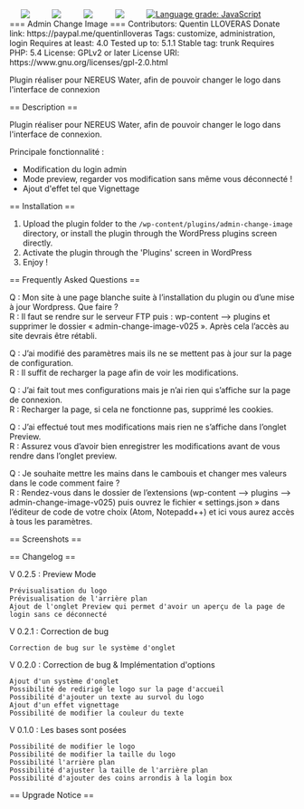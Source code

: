 <div style="display:flex;justify-content:space-around;"><img src="https://img.shields.io/badge/version-0.2.5-green.svg"/>
<img src="https://img.shields.io/github/repo-size/NeoNeTech/AdminChangeImage.svg"/>
<img src="https://img.shields.io/github/languages/count/NeoNeTech/AdminChangeImage.svg?color=green"/>
<img src="https://img.shields.io/github/license/NeoNeTech/AdminChangeImage.svg"/>
<a href="https://lgtm.com/projects/g/NeoNeTech/AdminChangeImage/context:javascript"><img alt="Language grade: JavaScript" src="https://img.shields.io/lgtm/grade/javascript/g/NeoNeTech/AdminChangeImage.svg?logo=lgtm&logoWidth=18"/></a>
<br />
</div>
=== Admin Change Image ===
Contributors: Quentin LLOVERAS
Donate link: https://paypal.me/quentinlloveras
Tags: customize, administration, login
Requires at least: 4.0
Tested up to: 5.1.1
Stable tag: trunk
Requires PHP: 5.4
License: GPLv2 or later
License URI: https://www.gnu.org/licenses/gpl-2.0.html

Plugin réaliser pour NEREUS Water, afin de pouvoir changer le logo dans l'interface de connexion

== Description ==

Plugin réaliser pour NEREUS Water, afin de pouvoir changer le logo dans l'interface de connexion.

Principale fonctionnalité :

* Modification du login admin
* Mode preview, regarder vos modification sans même vous déconnecté !
* Ajout d'effet tel que Vignettage

== Installation ==

1. Upload the plugin folder to the `/wp-content/plugins/admin-change-image` directory, or install the plugin through the WordPress plugins screen directly.
1. Activate the plugin through the 'Plugins' screen in WordPress
1. Enjoy !

== Frequently Asked Questions ==

Q : Mon site à une page blanche suite à l’installation du plugin ou d’une mise à jour Wordpress. Que faire ?<br />
R : Il faut se rendre sur le serveur FTP puis : wp-content --> plugins et supprimer le dossier « admin-change-image-v025 ». Après cela l’accès au site devrais être rétabli.

Q : J’ai modifié des paramètres mais ils ne se mettent pas à jour sur la page de configuration.<br />
R : Il suffit de recharger la page afin de voir les modifications.	

Q : J’ai fait tout mes configurations mais je n’ai rien qui s’affiche sur la page de connexion.<br />
R : Recharger la page, si cela ne fonctionne pas, supprimé les cookies.

Q : J’ai effectué tout mes modifications mais rien ne s’affiche dans l’onglet Preview.<br />
R : Assurez vous d’avoir bien enregistrer les modifications avant de vous rendre dans l’onglet preview.

Q : Je souhaite mettre les mains dans le cambouis et changer mes valeurs dans le code comment faire ?<br />
R : Rendez-vous dans le dossier de l’extensions (wp-content --> plugins --> admin-change-image-v025) puis ouvrez le fichier « settings.json » dans l’éditeur de code de votre choix (Atom, Notepadd++) et ici vous aurez accès à tous les paramètres.

== Screenshots ==


== Changelog ==

V 0.2.5 : Preview Mode

    Prévisualisation du logo
    Prévisualisation de l'arrière plan
    Ajout de l'onglet Preview qui permet d'avoir un aperçu de la page de login sans ce déconnecté

V 0.2.1 : Correction de bug

    Correction de bug sur le système d'onglet

V 0.2.0 : Correction de bug & Implémentation d'options

    Ajout d'un système d'onglet
    Possibilité de redirigé le logo sur la page d'accueil
    Possibilité d'ajouter un texte au survol du logo
    Ajout d'un effet vignettage
    Possibilité de modifier la couleur du texte

V 0.1.0 : Les bases sont posées

    Possibilité de modifier le logo
    Possibilité de modifier la taille du logo
    Possibilité l'arrière plan
    Possibilité d'ajuster la taille de l'arrière plan
    Possibilité d'ajouter des coins arrondis à la login box


== Upgrade Notice ==


